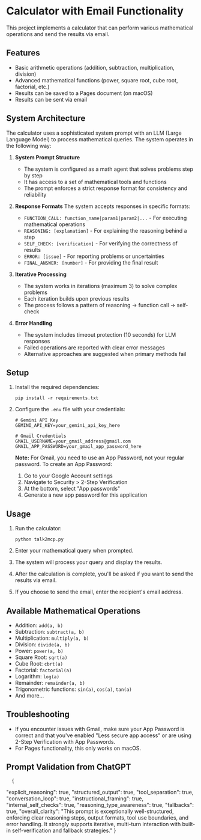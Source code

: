 # Calculator with Email Functionality

This project implements a calculator that can perform various mathematical operations and send the results via email.

## Features

- Basic arithmetic operations (addition, subtraction, multiplication, division)
- Advanced mathematical functions (power, square root, cube root, factorial, etc.)
- Results can be saved to a Pages document (on macOS)
- Results can be sent via email

## System Architecture

The calculator uses a sophisticated system prompt with an LLM (Large Language Model) to process mathematical queries. The system operates in the following way:

1. **System Prompt Structure**
   - The system is configured as a math agent that solves problems step by step
   - It has access to a set of mathematical tools and functions
   - The prompt enforces a strict response format for consistency and reliability

2. **Response Formats**
   The system accepts responses in specific formats:
   - `FUNCTION_CALL: function_name|param1|param2|...` - For executing mathematical operations
   - `REASONING: [explanation]` - For explaining the reasoning behind a step
   - `SELF_CHECK: [verification]` - For verifying the correctness of results
   - `ERROR: [issue]` - For reporting problems or uncertainties
   - `FINAL_ANSWER: [number]` - For providing the final result

3. **Iterative Processing**
   - The system works in iterations (maximum 3) to solve complex problems
   - Each iteration builds upon previous results
   - The process follows a pattern of reasoning → function call → self-check

4. **Error Handling**
   - The system includes timeout protection (10 seconds) for LLM responses
   - Failed operations are reported with clear error messages
   - Alternative approaches are suggested when primary methods fail

## Setup

1. Install the required dependencies:
   ```
   pip install -r requirements.txt
   ```

2. Configure the `.env` file with your credentials:
   ```
   # Gemini API Key
   GEMINI_API_KEY=your_gemini_api_key_here

   # Gmail Credentials
   GMAIL_USERNAME=your_gmail_address@gmail.com
   GMAIL_APP_PASSWORD=your_gmail_app_password_here
   ```

   **Note:** For Gmail, you need to use an App Password, not your regular password. To create an App Password:
   1. Go to your Google Account settings
   2. Navigate to Security > 2-Step Verification
   3. At the bottom, select "App passwords"
   4. Generate a new app password for this application

## Usage

1. Run the calculator:
   ```
   python talk2mcp.py
   ```

2. Enter your mathematical query when prompted.

3. The system will process your query and display the results.

4. After the calculation is complete, you'll be asked if you want to send the results via email.

5. If you choose to send the email, enter the recipient's email address.

## Available Mathematical Operations

- Addition: `add(a, b)`
- Subtraction: `subtract(a, b)`
- Multiplication: `multiply(a, b)`
- Division: `divide(a, b)`
- Power: `power(a, b)`
- Square Root: `sqrt(a)`
- Cube Root: `cbrt(a)`
- Factorial: `factorial(a)`
- Logarithm: `log(a)`
- Remainder: `remainder(a, b)`
- Trigonometric functions: `sin(a)`, `cos(a)`, `tan(a)`
- And more...

## Troubleshooting

- If you encounter issues with Gmail, make sure your App Password is correct and that you've enabled "Less secure app access" or are using 2-Step Verification with App Passwords.
- For Pages functionality, this only works on macOS. 


## Prompt Validation from ChatGPT
      {
   "explicit_reasoning": true,
   "structured_output": true,
   "tool_separation": true,
   "conversation_loop": true,
   "instructional_framing": true,
   "internal_self_checks": true,
   "reasoning_type_awareness": true,
   "fallbacks": true,
   "overall_clarity": "This prompt is exceptionally well-structured, enforcing clear reasoning steps, output formats, tool use boundaries, and error handling. It strongly supports iterative, multi-turn interaction with built-in self-verification and fallback strategies."
   }